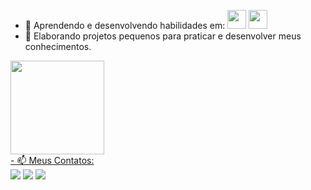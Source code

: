 
- 🌱 Aprendendo e desenvolvendo habilidades em:
<img loading="lazy" src="https://cdn.jsdelivr.net/gh/devicons/devicon/icons/java/java-original.svg" width="30" height="30"/> <img loading="lazy" src="https://cdn.jsdelivr.net/gh/devicons/devicon/icons/csharp/csharp-original.svg" width="30" height="30"/> 
- 🔭 Elaborando projetos pequenos para praticar e desenvolver meus conhecimentos.

<div>
<a href="https://github.com/PedroCoelho02">
<img loading="lazy" height="150em" src="https://github-readme-stats.vercel.app/api/top-langs/?username=PedroCoelho02&layout=compact&langs_count=7&theme=highcontrast"/>
<!--<img loading="lazy" height="150em" src="https://github-readme-stats.vercel.app/api?username=PedroCoelho02&show_icons=true&theme=highcontrast&include_all_commits=true&count_private=false"/>-->
</div>
  - 📫 Meus Contatos: 
<div>
<a href = "mailto:pedro_junior37@hotmail.com"><img loading="lazy" src="https://img.shields.io/badge/Microsoft_Outlook-0078D4?style=for-the-badge&logo=microsoft-outlook&logoColor=white" target="_blank"></a>
<a href="https://www.linkedin.com/in/pedro-coelho-548293136/" target="_blank"><img loading="lazy" src="https://img.shields.io/badge/-LinkedIn-%230077B5?style=for-the-badge&logo=linkedin&logoColor=white" target="_blank"></a>   
<a href="https://instagram.com/pedro.coelhos/" target="_blank"><img loading="lazy" src="https://img.shields.io/badge/-Instagram-%23E4405F?style=for-the-badge&logo=instagram&logoColor=white" target="_blank"></a>
</div>


